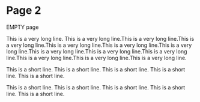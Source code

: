 # Page 2

EMPTY page

This is a very long line.  This is a very long line.This is a very long line.This is a very long line.This is a very long line.This is a very long line.This is a very long line.This is a very long line.This is a very long line.This is a very long line.This is a very long line.This is a very long line.This is a very long line.

This is a short line.
This is a short line.
This is a short line.
This is a short line.
This is a short line.


This is a short line.
This is a short line.
This is a short line.
This is a short line.
This is a short line.

